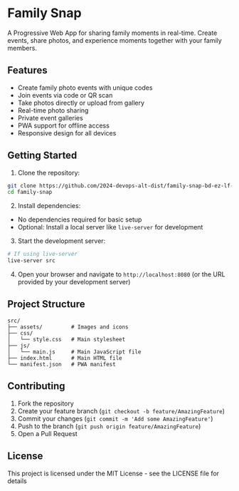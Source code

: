 # Family Snap

A Progressive Web App for sharing family moments in real-time. Create events, share photos, and experience moments together with your family members.

## Features

- Create family photo events with unique codes
- Join events via code or QR scan
- Take photos directly or upload from gallery
- Real-time photo sharing
- Private event galleries
- PWA support for offline access
- Responsive design for all devices

## Getting Started

1. Clone the repository:

```bash
git clone https://github.com/2024-devops-alt-dist/family-snap-bd-ez-lf-ml.git
cd family-snap
```

2. Install dependencies:

- No dependencies required for basic setup
- Optional: Install a local server like `live-server` for development

3. Start the development server:

```bash
# If using live-server
live-server src
```

4. Open your browser and navigate to `http://localhost:8080` (or the URL provided by your development server)

## Project Structure

```
src/
├── assets/         # Images and icons
├── css/
│   └── style.css   # Main stylesheet
├── js/
│   └── main.js     # Main JavaScript file
├── index.html      # Main HTML file
└── manifest.json   # PWA manifest
```

## Contributing

1. Fork the repository
2. Create your feature branch (`git checkout -b feature/AmazingFeature`)
3. Commit your changes (`git commit -m 'Add some AmazingFeature'`)
4. Push to the branch (`git push origin feature/AmazingFeature`)
5. Open a Pull Request

## License

This project is licensed under the MIT License - see the LICENSE file for details
